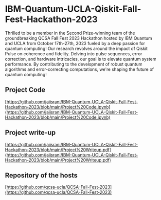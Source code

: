 # IBM-Quantum-UCLA-Qiskit-Fall-Fest-Hackathon-2023

Thrilled to be a member in the Second Prize-winning team of the groundbreaking QCSA Fall Fest 2023 Hackathon hosted by IBM Quantum and UCLA from October 17th-27th, 2023 fueled by a deep passion for quantum computing! Our research revolves around the impact of Qiskit Pulse on coherence and fidelity. Delving into pulse sequences, error correction, and hardware intricacies, our goal is to elevate quantum system performance. By contributing to the development of robust quantum algorithms and error-correcting computations, we're shaping the future of quantum computing!

## Project Code

[https://github.com/jaiisrani/IBM-Quantum-UCLA-Qiskit-Fall-Fest-Hackathon-2023/blob/main/Project%20Code.ipynb](https://github.com/jaiisrani/IBM-Quantum-UCLA-Qiskit-Fall-Fest-Hackathon-2023/blob/main/Project%20Code.ipynb)

## Project write-up

[https://github.com/jaiisrani/IBM-Quantum-UCLA-Qiskit-Fall-Fest-Hackathon-2023/blob/main/Project%20Writeup.pdf](https://github.com/jaiisrani/IBM-Quantum-UCLA-Qiskit-Fall-Fest-Hackathon-2023/blob/main/Project%20Writeup.pdf)

## Repository of the hosts

[https://github.com/qcsa-ucla/QCSA-Fall-Fest-2023](https://github.com/qcsa-ucla/QCSA-Fall-Fest-2023)
